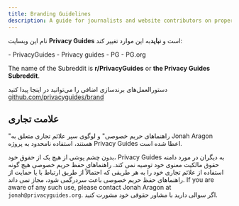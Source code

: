 ```yaml
---
title: Branding Guidelines
description: A guide for journalists and website contributors on proper branding of the Privacy Guides wordmark and logo.
---
```


نام این وبسایت **Privacy Guides** است و **نباید**به این موارد تغییر کند:

<div class="pg-red" markdown>
- PrivacyGuides
- Privacy guides
- PG
- PG.org
</div>

The name of the Subreddit is **r/PrivacyGuides** or **the Privacy Guides Subreddit**.

دستورالعمل‌های برندسازی اضافی را می‌توانید در اینجا پیدا کنید [github.com/privacyguides/brand](https://github.com/privacyguides/brand)

## علامت تجاری

"راهنماهای حریم خصوصی" و لوگوی سپر علائم تجاری متعلق به Jonah Aragon هستند، استفاده نامحدود به پروژه Privacy Guides اعطا شده است.

بدون چشم پوشی از هیچ یک از حقوق خود، Privacy Guides به دیگران در مورد دامنه حقوق مالکیت معنوی خود توصیه نمی کند. راهنماهای حفظ حریم خصوصی هیچ گونه استفاده از علائم تجاری خود را به هر طریقی که احتمالاً از طریق ارتباط با یا حمایت از راهنماهای حفظ حریم خصوصی باعث سردرگمی شود، مجاز نمی داند. If you are aware of any such use, please contact Jonah Aragon at `jonah@privacyguides.org`. اگر سوالی دارید با مشاور حقوقی خود مشورت کنید.
